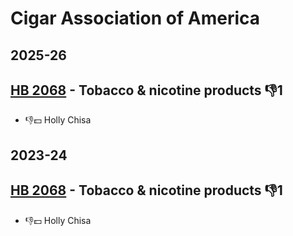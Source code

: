 # Cigar Association of America
## 2025-26

## [HB 2068](/bill/2025-26/hb/2068/) - Tobacco & nicotine products  👎1 
* 👎💵 Holly Chisa

## 2023-24

## [HB 2068](/bill/2023-24/hb/2068/) - Tobacco & nicotine products  👎1 
* 👎💵 Holly Chisa
